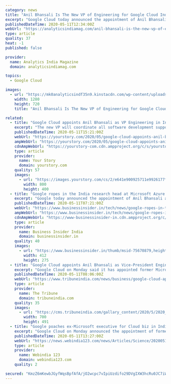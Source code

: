 ```yaml
---
category: news
title: "Anil Bhansali Is The New VP of Engineering for Google Cloud India"
excerpt: "Google Cloud today announced the appointment of Anil Bhansali as Vice President of Engineering. He will coordinate all software development support efforts for Google Cloud in India. Anil joins Google Cloud from Microsoft where he was Corporate Vice President of their Azure cloud division and site leader for their R&D team in India."
publishedDateTime: 2020-05-11T12:34:00Z
webUrl: "https://analyticsindiamag.com/anil-bhansali-is-the-new-vp-of-engineering-for-google-cloud-india/"
type: article
quality: 37
heat: -1
published: false

provider:
  name: Analytics India Magazine
  domain: analyticsindiamag.com

topics:
  - Google Cloud

images:
  - url: "https://mk0analyticsindf35n9.kinstacdn.com/wp-content/uploads/2020/05/anil-bhansali-google-cloud.jpg"
    width: 1280
    height: 720
    title: "Anil Bhansali Is The New VP of Engineering for Google Cloud India"

related:
  - title: "Google Cloud appoints Anil Bhansali as VP Engineering in India"
    excerpt: "The new VP will coordinate all software development support efforts for Google Cloud in the country, according to a company statement."
    publishedDateTime: 2020-05-11T15:21:00Z
    webUrl: "https://yourstory.com/2020/05/google-cloud-appoints-anil-bhansali-vp-engineer"
    ampWebUrl: "https://yourstory.com/2020/05/google-cloud-appoints-anil-bhansali-vp-engineer/amp"
    cdnAmpWebUrl: "https://yourstory-com.cdn.ampproject.org/c/s/yourstory.com/2020/05/google-cloud-appoints-anil-bhansali-vp-engineer/amp"
    type: article
    provider:
      name: Your Story
      domain: yourstory.com
    quality: 57
    images:
      - url: "https://images.yourstory.com/cs/2/e641e900925711e9926177f451727da9/Imageqdzp-1589208696650.jpg?fm=png&auto=format"
        width: 800
        height: 400
  - title: "Google ropes in the India research head at Microsoft Azure's cloud division"
    excerpt: "Google today announced the appointment of Anil Bhansali as the VP of Engineering for Google Cloud in India. Bhansali comes in at Google after a 28-year stint at Microsoft, where h"
    publishedDateTime: 2020-05-11T07:21:00Z
    webUrl: "https://www.businessinsider.in/tech/news/google-ropes-in-the-india-research-head-at-microsoft-azures-cloud-division/articleshow/75670872.cms"
    ampWebUrl: "https://www.businessinsider.in/tech/news/google-ropes-in-the-india-research-head-at-microsoft-azures-cloud-division/amp_articleshow/75670872.cms"
    cdnAmpWebUrl: "https://www-businessinsider-in.cdn.ampproject.org/c/s/www.businessinsider.in/tech/news/google-ropes-in-the-india-research-head-at-microsoft-azures-cloud-division/amp_articleshow/75670872.cms"
    type: article
    provider:
      name: Business Insider India
      domain: businessinsider.in
    quality: 40
    images:
      - url: "https://www.businessinsider.in/thumb/msid-75670879,height-275,width-412,imgsize-58449/tech/news/google-ropes-in-the-india-research-head-at-microsoft-azures-cloud-division/google-cloud.jpg"
        width: 412
        height: 275
  - title: "Google Cloud appoints Anil Bhansali as Vice-President Engineering in India"
    excerpt: "Google Cloud on Monday said it has appointed former Microsoft executive Anil Bhansali as Vice-President of Engineering in India."
    publishedDateTime: 2020-05-11T08:06:00Z
    webUrl: "https://www.tribuneindia.com/news/business/google-cloud-appoints-anil-bhansali-as-vice-president-engineering-in-india-83401"
    type: article
    provider:
      name: The Tribune
      domain: tribuneindia.com
    quality: 35
    images:
      - url: "https://cms.tribuneindia.com/gallary_content/2020/5/2020_5$largeimg_254894643.JPG"
        width: 700
        height: 491
  - title: "Google poaches ex-Microsoft executive for Cloud biz in India"
    excerpt: "Google Cloud on Monday announced the appointment of former Microsoft executive Anil Bhansali as Vice President of Engineering. In his new role, Bhansali will coordinate all software development support efforts for Google Cloud in India."
    publishedDateTime: 2020-05-11T13:27:00Z
    webUrl: "https://news.webindia123.com/news/Articles/Science/20200511/3556331.html"
    type: article
    provider:
      name: Webindia 123
      domain: webindia123.com
    quality: 2

secured: "KmzZ6mKewbJGyfWqsBpfAfA/jO2wcpc7vIpiUzdifo29DVgIXW3hcRu0JC7iW/eBUOaXWLDxzWDmAuAERZ/LI98Qt59H1IpNFB2LTYYblC/fI6iCygupP6fKgHW8dUqWiZcwXElkg+6PyQen6j1ksv3b4uZiOMPk4iTEBXuPnIhHhMK63MD4s5LCcHffEOvZLa1cY7GHsc6G/Vz2Giu4CNAkbNCvqbMyBanq2k+YqBuJCS0CspqisNFd08CVIxCvLnZHp1N7Imq7+aLynZoO02c8VsdtRZRTviuOVQVIMqpYcTuMatmNou0s5K73kF8WthDdM4uOeH4utmTfiUnWXWu8nOb+KI6ep0vEZn9GouPnJgzL4kjmjasaRud/46OeOK/oDyYL68YQzjJqiaVmrf5v7TT2T7yyL5Ua9Nv3eXiRueKgbT1+9Ag3SzM6TlR9++fL/UhhI18EHTGJWap8MdaqYLU7z2aDwtCl5NRoATc=;6gfwzGF+Z20Awvv0lEv6RQ=="
---
```


